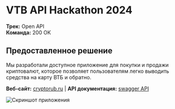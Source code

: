 # VTB API Hackathon 2024

**Трек:** Open API  
**Команда:** 200 OK

## Предоставленное решение

Мы разработали доступное приложение для покупки и продажи криптовалют, которое позволяет пользователям легко выводить средства на карту ВТБ и обратно.

**Веб-сайт:** [cryptorub.ru](https://cryptorub.ru)
| **API документация:** [swagger API](https://cryp-to-rub.ru/docs/#/)

![Скриншот приложения](http://d.zaix.ru/JNbt.png)

<!--

**Here are some ideas to get you started:**

🙋‍♀️ A short introduction - what is your organization all about?
🌈 Contribution guidelines - how can the community get involved?
👩‍💻 Useful resources - where can the community find your docs? Is there anything else the community should know?
🍿 Fun facts - what does your team eat for breakfast?
🧙 Remember, you can do mighty things with the power of [Markdown](https://docs.github.com/github/writing-on-github/getting-started-with-writing-and-formatting-on-github/basic-writing-and-formatting-syntax)
-->
